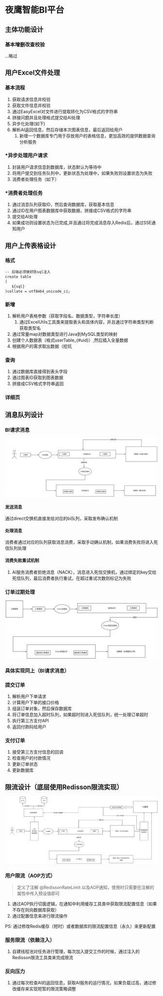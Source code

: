 # 夜鹰智能BI平台
## 主体功能设计

### 基本增删改查校验

...略过

## 用户Excel文件处理
### 基本流程
1. 获取请求信息并校验
2. 获取文件信息并校验
3. 通过EasyExcel对文件进行提取转化为CSV格式的字符串
4. 拼接问题并且处理格式提交给AI处理
5. 异步化处理(如下)
6. 解析AI返回信息，然后存储本次图表信息，最后返回给用户
   1. 新增一个数据库专门用于存放用户的表格信息，更加高效的提供数据查询分析服务
### *异步处理用户请求
1. 封装用户请求信息到数据库，状态默认为等待中
2. 将用户提交到任务队列中，更新状态为处理中，如果失败则设置状态为失败
3. 消费者处理任务（如下）

### *消费者处理任务
1. 通过消息队列获取ID，然后查询数据库，获取基本信息
2. 通过ID在用户图表数据库中获取数据，拼接成CSV格式的字符串
3. 提交给AI处理
4. 如果成功则设置状态为已完成,并且通过将完成消息存入Redis后，通过SSE通知用户
## 用户上传表格设计
### 格式
~~~mysql
-- 后端必须做好防sql注入
create table
(
   ${sql}
)collate = utf8mb4_unicode_ci; 
~~~
### 新增
1. 解析用户表格参数（获取字段名、数据类型，字符串长度）
   1. 通过ExcelUtils工具类来提取表头和具体内容，并且通过字符串类型判断获取类型名
2. 通过常量map对数据类型进行Java到MySQL类型的映射
3. 创建个人数据表（格式userTable_{#uid}）,然后插入全量数据
4. 根据用户的需求取出数据（挖坑
### 查询
1. 通过数据库直接得到表头字段
2. 通过图表ID获取到图表数据
3. 拼接成CSV格式字符串返回
### 详细页


## 消息队列设计
### BI请求消息
![](./doc/MQ.jpg)
#### 发送消息
通过direct交换机直接发给对应的bi队列，采取发布确认机制
#### 处理消息
消费者通过对应的队列获取消息消费，采取手动确认机制，如果消费失败将进入死信队列处理
#### 消费失败重试机制
1. AI服务消费者拒绝消息（NACK），消息进入死信交换机，通过绑定的key交给死信队列，最后消费者执行重试，在超过重试次数则标记为失败

### 订单过期处理
![](./doc/超时订单消息处理.jpg)
### 具体实现同上（BI请求消息）
### 提交订单
1. 解析用户下单请求
2. 计算用户下单的接口价格
3. 组装订单对象，然后保存数据库
4. 将订单信息加入超时队列，如果超时则进入死信队列，统一处理订单超时
5. 执行第三方支付API
6. 返回付款码给用户
### 支付订单
1. 接受第三方支付信息的回调
2. 检查用户的付款情况
3. 更新订单状态
4. 更新数据库

## 限流设计（底层使用Redisson限流实现）
![](./doc/MQ2.jpg)
### 用户限流（AOP方式）
> 定义了注解 @RedissonRateLimit 以及AOP通知，使用时只需要在注解的属性中传入预设值即可
1. 通过AOP执行切面逻辑，在通知中利用缓存工具类中获取限流配置信息（如果不存在则向数据库获取）
2. 通过配置信息来进行限流操作

PS: 通过修改Redis缓存（短时）或者数据库的限流配置信息（永久）来更新配置
### 服务限流（依赖注入）
1. 自建线程池对任务进行管理，每次加入提交工作的时候，通过注入的Redisson限流工具类来完成限流
### 反向压力
1. 通过每次检查AI的返回信息，获取AI服务的运行情况，如果负载过高，通过修改缓存来实现短暂的限流策略调整
